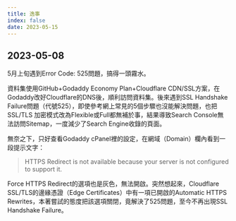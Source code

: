 ```yaml
---
title: 逸事
index: false
date: 2023-05-15
---
```


## 2023-05-08
5月上旬遇到Error Code: 525問題，搞得一頭霧水。

資料集使用GitHub+Godaddy Economy Plan+Cloudflare CDN/SSL方案，在Godaddy改好Cloudflare的DNS後，順利訪問資料集。後來遇到SSL Handshake Failure問題（代號525），即使參考網上常見的5個步驟也沒能解決問題，也把 SSL/TLS 加密模式改為Flexible或Full都無補於事，結果導致Search Console無法訪問Sitemap，一度減少了Search Engine收錄的頁面。

無奈之下，只好查看Godaddy cPanel裡的設定，在網域（Domain）欄內看到一段提示文字：

> HTTPS Redirect is not available because your server is not configured to support it.

Force HTTPS Redirect的選項也是灰色，無法開啟。突然想起來，Cloudflare SSL/TLS的邊緣憑證（Edge Certificates）中有一項已開啟的Automatic HTTPS Rewrites，本著嘗試的態度把該選項關閉，竟解決了525問題，至今不再出現SSL Handshake Failure。